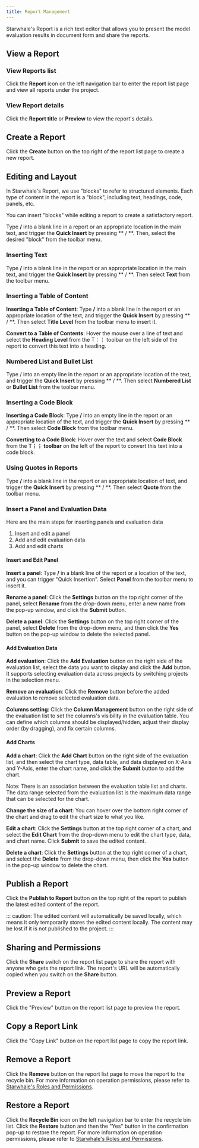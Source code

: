 ```yaml
---
title: Report Management
---
```

Starwhale's Report is a rich text editor that allows you to present the model evaluation results in document form and share the reports.

## View a Report

### View Reports list

Click the **Report** icon on the left navigation bar to enter the report list page and view all reports under the project.

### View Report details

Click the **Report title** or **Preview** to view the report's details.

## Create a Report

Click the **Create** button on the top right of the report list page to create a new report.

## Editing and Layout

In Starwhale's Report, we use "blocks" to refer to structured elements. Each type of content in the report is a "block", including text, headings, code, panels, etc.

You can insert "blocks" while editing a report to create a satisfactory report.

Type **/** into a blank line in a report or an appropriate location in the main text, and trigger the **Quick Insert** by pressing ** / **. Then, select the desired "block" from the toolbar menu. 

### Inserting Text

Type **/** into a blank line in the report or an appropriate location in the main text, and trigger the **Quick Insert** by pressing ** / **. Then select **Text** from the toolbar menu.

### Inserting a Table of Content

**Inserting a Table of Content**: Type **/** into a blank line in the report or an appropriate location of the text, and trigger the **Quick Insert** by pressing ** / **. Then select **Title Level** from the toolbar menu to insert it.

**Convert to a Table of Contents**: Hover the mouse over a line of text and select the **Heading Level** from the T⋮⋮ toolbar on the left side of the report to convert this text into a heading.

### Numbered List and Bullet List

Type / into an empty line in the report or an appropriate location of the text, and trigger the **Quick Insert** by pressing ** / **. Then select **Numbered List** or **Bullet List** from the toolbar menu.

### Inserting a Code Block

**Inserting a Code Block**: Type **/** into an empty line in the report or an appropriate location of the text, and trigger the **Quick Insert** by pressing ** / **. Then select **Code Block** from the toolbar menu.

**Converting to a Code Block**: Hover over the text and select **Code Block** from the **T⋮⋮ toolbar** on the left of the report to convert this text into a code block.

### Using Quotes in Reports

Type **/** into a blank line in the report or an appropriate location of  text, and trigger the **Quick Insert** by pressing ** / **. Then select **Quote** from the toolbar menu.

### Insert a Panel and Evaluation Data

Here are the main steps for inserting panels and evaluation data

1. Insert and edit a panel
2. Add and edit evaluation data
3. Add and edit charts

#### Insert and Edit Panel

**Insert a panel**: Type **/** in a blank line of the report or a location of the text, and you can trigger "Quick Insertion". Select **Panel** from the toolbar menu to insert it. 

**Rename a panel**: Click the **Settings** button on the top right corner of the panel, select **Rename** from the drop-down menu, enter a new name from the pop-up window, and click the **Submit** button.

**Delete a panel**: Click the **Settings** button on the top right corner of the panel, select **Delete** from the drop-down menu, and then click the **Yes** button on the pop-up window to delete the selected panel. 

#### Add Evaluation Data

**Add evaluation**: Click the **Add Evaluation** button on the right side of the evaluation list, select the data you want to display and click the **Add** button. It supports selecting evaluation data across projects by switching projects in the selection menu.

**Remove an evaluation**: Click the **Remove** button before the added evaluation to remove selected evaluation data.

**Columns setting**: Click the **Column Management** button on the right side of the evaluation list to set the columns's visibility in the evaluation table. You can define which columns should be displayed/hidden, adjust their display order (by dragging), and fix certain columns.

#### Add Charts

**Add a chart**: Click the **Add Chart** button on the right side of the evaluation list, and then select the chart type, data table, and data displayed on X-Axis and Y-Axis, enter the chart name, and click the **Submit** button to add the chart.

Note: There is an association between the evaluation table list and charts. The data range selected from the evaluation list is the maximum data range that can be selected for the chart.

**Change the size of a chart**: You can hover over the bottom right corner of the chart and drag to edit the chart size to what you like.

**Edit a chart**:  Click the **Settings** button at the top right corner of a chart, and select the **Edit Chart** from the drop-down menu to edit the chart type, data, and chart name. Click **Submit** to save the edited content.

**Delete a chart**: Click the **Settings** button at the top right corner of a chart, and select the **Delete** from the drop-down menu, then click the **Yes** button in the pop-up window to delete the chart.

## Publish a Report

Click the **Publish to Report** button on the top right of the report to publish the latest edited content of the report. 

:::
caution: The edited content will automatically be saved locally, which means it only temporarily stores the edited content locally. The content may be lost if it is not published to the project.
:::

## Sharing and Permissions

Click the **Share** switch on the report list page to share the report with anyone who gets the report link. The report's URL will be automatically copied when you switch on the **Share** button.

## Preview a Report

Click the "Preview" button on the report list page to preview the report.

## Copy a Report Link

Click the "Copy Link" button on the report list page to copy the report link.

## Remove a Report

Click the **Remove** button on the report list page to move the report to the recycle bin. For more information on operation permissions, please refer to [Starwhale's Roles and Permissions](https://starwhale.cn/docs/concepts/roles-permissions).

## Restore a Report

Click the **Recycle Bin** icon on the left navigation bar to enter the recycle bin list. Click the **Restore** button and then the "Yes" button in the confirmation pop-up to restore the report. For more information on operation permissions, please refer to [Starwhale's Roles and Permissions](https://starwhale.cn/docs/concepts/roles-permissions).
